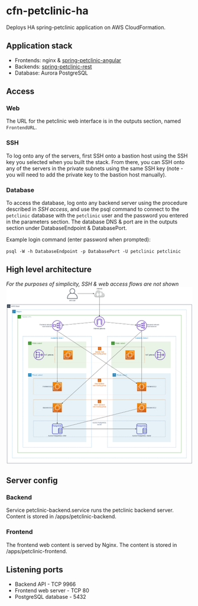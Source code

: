 # cfn-petclinic-ha
Deploys HA spring-petclinic application on AWS CloudFormation. 

## Application stack
- Frontends: nginx & [spring-petclinic-angular](https://github.com/spring-petclinic/spring-petclinic-angular)
- Backends: [spring-petclinic-rest](https://github.com/spring-petclinic/spring-petclinic-rest)
- Database: Aurora PostgreSQL

## Access
### Web
The URL for the petclinic web interface is in the outputs section, named `FrontendURL`.

### SSH
To log onto any of the servers, first SSH onto a bastion host using the SSH key you selected when you built the stack. From there, you can SSH onto any of the servers in the private subnets using the same SSH key (note - you will need to add the private key to the bastion host manually).

### Database
To access the database, log onto any backend server using the procedure described in *SSH access*, and use the psql command to connect to the `petclinic` database with the `petclinic` user and the password you entered in the parameters section. The database DNS & port are in the outputs section under DatabaseEndpoint & DatabasePort.

Example login command (enter password when prompted):

`psql -W -h DatabaseEndpoint -p DatabasePort -U petclinic petclinic`

## High level architecture
*For the purposes of simplicity, SSH & web access flows are not shown*
![architecture diagram](architecture.png)

## Server config
### Backend
Service petclinic-backend.service runs the petclinic backend server. Content is stored in /apps/petclinic-backend.
### Frontend
The frontend web content is served by Nginx. The content is stored in /apps/petclinic-frontend. 

## Listening ports
- Backend API - TCP 9966
- Frontend web server - TCP 80
- PostgreSQL database - 5432